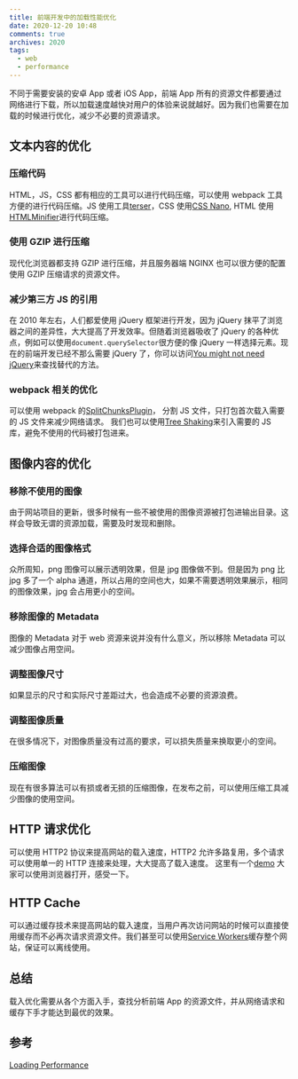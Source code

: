 ```yaml
---
title: 前端开发中的加载性能优化
date: 2020-12-20 10:48
comments: true
archives: 2020
tags:
  - web
  - performance
---
```


不同于需要安装的安卓 App 或者 iOS App，前端 App 所有的资源文件都要通过网络进行下载，所以加载速度越快对用户的体验来说就越好。因为我们也需要在加载的时候进行优化，减少不必要的资源请求。

## 文本内容的优化

### 压缩代码

HTML，JS，CSS 都有相应的工具可以进行代码压缩，可以使用 webpack 工具方便的进行代码压缩。JS 使用工具[terser](https://github.com/terser/terser)，CSS 使用[CSS Nano](https://github.com/cssnano/cssnano), HTML 使用[HTMLMinifier](https://github.com/kangax/html-minifier)进行代码压缩。

### 使用 GZIP 进行压缩

现代化浏览器都支持 GZIP 进行压缩，并且服务器端 NGINX 也可以很方便的配置使用 GZIP 压缩请求的资源文件。

### 减少第三方 JS 的引用

在 2010 年左右，人们都爱使用 jQuery 框架进行开发，因为 jQuery 抹平了浏览器之间的差异性，大大提高了开发效率。但随着浏览器吸收了 jQuery 的各种优点，例如可以使用`document.querySelector`很方便的像 jQuery 一样选择元素。现在的前端开发已经不那么需要 jQuery 了，你可以访问[You might not need jQuery](http://youmightnotneedjquery.com/)来查找替代的方法。

### webpack 相关的优化

可以使用 webpack 的[SplitChunksPlugin](https://webpack.js.org/plugins/split-chunks-plugin/)， 分割 JS 文件，只打包首次载入需要的 JS 文件来减少网络请求。
我们也可以使用[Tree Shaking](https://webpack.js.org/guides/tree-shaking/)来引入需要的 JS 库，避免不使用的代码被打包进来。

## 图像内容的优化

### 移除不使用的图像

由于网站项目的更新，很多时候有一些不被使用的图像资源被打包进输出目录。这样会导致无谓的资源加载，需要及时发现和删除。

### 选择合适的图像格式

众所周知，png 图像可以展示透明效果，但是 jpg 图像做不到。但是因为 png 比 jpg 多了一个 alpha 通道，所以占用的空间也大，如果不需要透明效果展示，相同的图像效果，jpg 会占用更小的空间。

### 移除图像的 Metadata

图像的 Metadata 对于 web 资源来说并没有什么意义，所以移除 Metadata 可以减少图像占用空间。

### 调整图像尺寸

如果显示的尺寸和实际尺寸差距过大，也会造成不必要的资源浪费。

### 调整图像质量

在很多情况下，对图像质量没有过高的要求，可以损失质量来换取更小的空间。

### 压缩图像

现在有很多算法可以有损或者无损的压缩图像，在发布之前，可以使用压缩工具减少图像的使用空间。

## HTTP 请求优化

可以使用 HTTP2 协议来提高网站的载入速度，HTTP2 允许多路复用，多个请求可以使用单一的 HTTP 连接来处理，大大提高了载入速度。
这里有一个[demo](https://http2.akamai.com/demo) 大家可以使用浏览器打开，感受一下。

## HTTP Cache

可以通过缓存技术来提高网站的载入速度，当用户再次访问网站的时候可以直接使用缓存而不必再次请求资源文件。我们甚至可以使用[Service Workers](https://developers.google.com/web/fundamentals/primers/service-workers)缓存整个网站，保证可以离线使用。

## 总结

载入优化需要从各个方面入手，查找分析前端 App 的资源文件，并从网络请求和缓存下手才能达到最优的效果。

## 参考

[Loading Performance](https://developers.google.com/web/fundamentals/performance/get-started)
